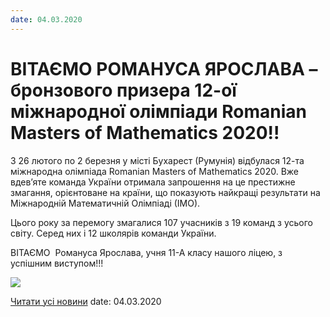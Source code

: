 ```yaml
---
date: 04.03.2020
---
```

# ВІТАЄМО РОМАНУСА ЯРОСЛАВА – бронзового призера 12-ої міжнародної олімпіади Romanian Masters of Mathematics 2020!!

З 26 лютого по 2 березня у місті Бухарест (Румунія) відбулася 12-та міжнародна олімпіада Romanian Masters of Mathematics 2020. Вже вдев’яте команда України отримала запрошення на це престижне змагання, орієнтоване на країни, що показують найкращі результати на Міжнародній Математичній Олімпіаді (ІМО).

Цього року за перемогу змагалися 107 учасників з 19 команд з усього світу. Серед них і 12 школярів команди України.

ВІТАЄМО  Романуса Ярослава, учня 11-А класу нашого ліцею, з успішним виступом!!!

![](/images/blog/вітаємо-романуса-ярослава-бронзового-призера-12-ої/photo_romanus2020.jpg)

[Читати усі новини](/news)
date: 04.03.2020
